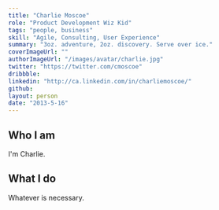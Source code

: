 ```yaml
---
title: "Charlie Moscoe"
role: "Product Development Wiz Kid"
tags: "people, business"
skill: "Agile, Consulting, User Experience"
summary: "3oz. adventure, 2oz. discovery. Serve over ice."
coverImageUrl: ""
authorImageUrl: "/images/avatar/charlie.jpg"
twitter: "https://twitter.com/cmoscoe"
dribbble: 
linkedin: "http://ca.linkedin.com/in/charliemoscoe/"
github:
layout: person
date: "2013-5-16"
---
```


## Who I am

I'm Charlie.

## What I do

Whatever is necessary. 
